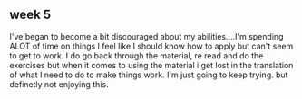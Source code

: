 ## week 5

I've began to become a bit discouraged about my abilities....I'm spending ALOT of time on things I feel like I should know how to apply but can't seem to get to work. I do go back through the material, re read and do the exercises but when it comes to using the material i get lost in the translation of what I need to do to make things work. I'm just going to keep trying. but definetly not enjoying this. 